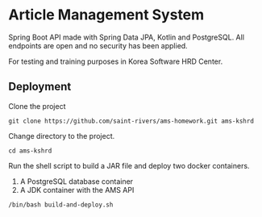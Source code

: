 # Article Management System

Spring Boot API made with Spring Data JPA, Kotlin and PostgreSQL. All endpoints are open and no security has been applied.

For testing and training purposes in Korea Software HRD Center.

## Deployment

Clone the project

```shell
git clone https://github.com/saint-rivers/ams-homework.git ams-kshrd
```

Change directory to the project.

```shell
cd ams-kshrd
```

Run the shell script to build a JAR file and deploy two docker containers.
1. A PostgreSQL database container
2. A JDK container with the AMS API

```shell
/bin/bash build-and-deploy.sh
```